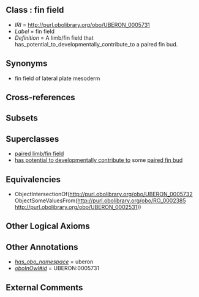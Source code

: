 
## Class : fin field

 * *IRI* = http://purl.obolibrary.org/obo/UBERON_0005731
 * *Label* = fin field
 * *Definition* = A limb/fin field that has_potential_to_developmentally_contribute_to a paired fin bud.

## Synonyms

 * fin field of lateral plate mesoderm

## Cross-references


## Subsets


## Superclasses

 * [paired limb/fin field](../../UBERON/32/UBERON_0005732.md)
 * [has potential to developmentally contribute to](../../RO/85/RO_0002385.md) some [paired fin bud](../../UBERON/31/UBERON_0002531.md)

## Equivalencies

 * ObjectIntersectionOf(<http://purl.obolibrary.org/obo/UBERON_0005732> ObjectSomeValuesFrom(<http://purl.obolibrary.org/obo/RO_0002385> <http://purl.obolibrary.org/obo/UBERON_0002531>))

## Other Logical Axioms


## Other Annotations

 * *[has_obo_namespace](../../ce/oboInOwl#hasOBONamespace.md)* = uberon
 * *[oboInOwl#id](../../id/oboInOwl#id.md)* = UBERON:0005731

## External Comments

